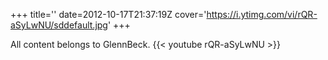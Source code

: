 +++
title=''
date=2012-10-17T21:37:19Z
cover='https://i.ytimg.com/vi/rQR-aSyLwNU/sddefault.jpg'
+++

All content belongs to GlennBeck.
{{< youtube rQR-aSyLwNU >}}
